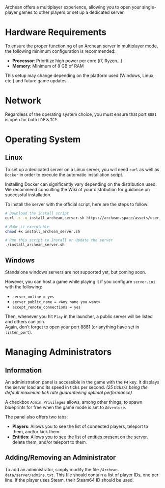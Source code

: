 Archean offers a multiplayer experience, allowing you to open your single-player games to other players or set up a dedicated server.

# Hardware Requirements
To ensure the proper functioning of an Archean server in multiplayer mode, the following minimum configuration is recommended:
- **Processor**: Prioritize high power per core (i7, Ryzen...)
- **Memory**: Minimum of 8 GB of RAM

This setup may change depending on the platform used (Windows, Linux, etc.) and future game updates.

# Network
Regardless of the operating system choice, you must ensure that port `8881` is open for both `UDP` & `TCP`.

# Operating System
## Linux
To set up a dedicated server on a Linux server, you will need `curl` as well as `Docker` in order to execute the automatic installation script.

Installing Docker can significantly vary depending on the distribution used. We recommend consulting the Wiki of your distribution for guidance on successful installation.

To install the server with the official script, here are the steps to follow:
```bash
# Download the install script
curl -s -o install_archean_server.sh https://archean.space/assets/user_scripts/run_server_with_docker.sh

# Make it executable
chmod +x install_archean_server.sh

# Run this script to Install or Update the server
./install_archean_server.sh
```

## Windows
Standalone windows servers are not supported yet, but coming soon.  

However, you can host a game while playing it if you configure `server.ini` with the following:  
- `server_online = yes`
- `server_public_name = <Any name you want>`
- `accept_remote_connections = yes`  

Then, whenever you hit `Play` in the launcher, a public server will be listed and others can join.  
Again, don't forget to open your port 8881 (or anything have set in `listen_port`).

# Managing Administrators
## Information
An administration panel is accessible in the game with the `F4` key.
It displays the server load and its speed in ticks per second. *(25 ticks/s being the default maximum tick rate guaranteeing optimal performance)*

A checkbox `Admin Privileges` allows, among other things, to spawn blueprints for free when the game mode is set to `Adventure`.

The panel also offers two tabs:
- **Players**: Allows you to see the list of connected players, teleport to them, and/or kick them.
- **Entities**: Allows you to see the list of entities present on the server, delete them, and/or teleport to them.

## Adding/Removing an Administrator
To add an administrator, simply modify the file `/Archean-data/server/admins.txt`.
This file should contain a list of player IDs, one per line.
If the player uses Steam, their Steam64 ID should be used.